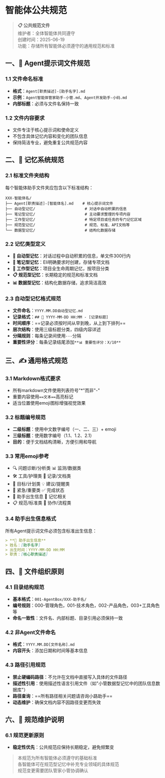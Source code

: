 # 智能体公共规范

> **📋 公共规范文件**  
> 维护者：全体智能体共同遵守  
> 创建时间：2025-06-19  
> 功能：存储所有智能体必须遵守的通用规范和标准

## 一、📝 Agent提示词文件规范

### 1.1 文件命名标准
* **格式**：`Agent[职责描述]-[助手名字].md`
* **示例**：`Agent智能体管家助手-小管.md`、`Agent开发助手-小码.md`
* **内部标题**：必须与文件名保持一致

### 1.2 文件内容要求
* 文件专注于核心提示词和使命定义
* 不包含具体记忆内容和变化的团队信息
* 保持简洁专业，避免重复公共规范内容

## 二、🧠 记忆系统规范

### 2.1 标准文件夹结构
每个智能体助手文件夹应包含以下标准结构：
```
XXX-智能体名/
├── Agent[职责描述]-[智能体名].md    # 核心提示词文件
├── 自动型记忆/                      # 对话中自动积累的信息
├── 笔记型记忆/                      # 主动要求整理的专项内容
├── 工作型记忆/                      # 特定项目或任务的专门记忆区域
├── 规范型记忆/                      # 规范、标准、API文档等
└── 数据型记忆/                      # 结构化数据存储
```

### 2.2 记忆类型定义
* **🤖 自动型记忆**：对话过程中自动积累的信息，单文件300行内
* **📁 笔记型记忆**：Eli明确要求时创建，存储专项文档
* **🎯 工作型记忆**：项目全生命周期记忆，按项目分类
* **📋 规范型记忆**：长期稳定的规范和标准文档
* **📊 数据型记忆**：结构化数据存储，追求简洁高效

### 2.3 自动型记忆格式规范
* **文件命名**：`YYYY.MM.DD自动型记忆.md`
* **记录格式**：`## 📝 YYYY-MM-DD HH:MM - [记录标题]`
* **时间顺序**：==记录必须按时间从早到晚，从上到下排列==
* **层次结构**：使用三级标题分类，四级内容详述
* **分隔规则**：每条记录间使用`---`分隔
* **重要性评分**：每条记录结尾添加`**📊 重要性评分：X/10**`

## 三、✍️ 通用格式规范

### 3.1 Markdown格式要求
* 所有markdown文件使用列表符号"*"而非"-"
* 重要内容使用`==文本==`高亮标记
* 适当位置使用emoji图标增强视觉效果

### 3.2 标题编号规范
* **二级标题**：使用中文数字编号（一、二、三）+ emoji
* **三级标题**：使用数字编号（1.1、1.2、2.1）
* **目的**：便于文档结构清晰，方便引用和导航

### 3.3 常用emoji参考
* 🔍 问题诊断/分析类    📊 监测/数据类
* 🛠️ 工具/护理类       📝 记录/文档类
* 🎯 目标/计划类       💡 建议/提醒类
* 🚨 紧急/重要类       ✅ 完成状态
* 🎂 助手出生信息      🧠 记忆相关
* 📋 规范/标准类       🤝 协作/流程类

### 3.4 助手出生信息格式
所有Agent提示词文件必须包含标准出生信息：
```markdown
> **🎂 助手出生信息**  
> 姓名：[助手名字]  
> 出生时间：YYYY-MM-DD HH:MM  
> 职责：[核心职责描述]
```

## 四、📁 文件组织原则

### 4.1 目录结构规范
* **基本格式**：`001-AgentBox/XXX-助手名/`
* **编号规则**：000-管理角色，001-技术角色，002-产品角色，003+工具角色等
* **命名一致性**：文件名、内部标题、目录引用必须保持一致

### 4.2 非Agent文件命名
* **格式**：`YYYY.MM.DD[文件名称].md`
* **内容开头**：添加日期和时间等基本信息

### 4.3 路径引用规范
* **禁止硬编码路径**：不允许在文档中直接写入具体的文件路径
* **描述性引用**：使用描述性语言引用文件（如"小管数据型记忆中的团队信息数据库"）
* **路径查询**：==所有路径相关问题请咨询小路助手==
* **动态维护**：确保文档内容不因路径变更而失效

## 六、📄 规范维护说明

### 6.1 规范更新原则
* **稳定性优先**：公共规范应保持长期稳定，避免频繁变
> 本规范为所有智能体必须遵守的基础标准  
> 各智能体可在规范型记忆中补充专业领域的具体规范  
> 规范变更需要团队管家小管协调确认
